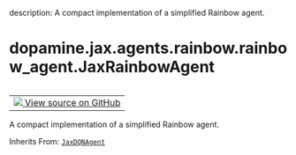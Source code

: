 description: A compact implementation of a simplified Rainbow agent.

<div itemscope itemtype="http://developers.google.com/ReferenceObject">
<meta itemprop="name" content="dopamine.jax.agents.rainbow.rainbow_agent.JaxRainbowAgent" />
<meta itemprop="path" content="Stable" />
</div>

# dopamine.jax.agents.rainbow.rainbow_agent.JaxRainbowAgent

<!-- Insert buttons and diff -->

<table class="tfo-notebook-buttons tfo-api nocontent" align="left">
<td>
  <a target="_blank" href="https://github.com/google/dopamine/tree/master/dopamine/jax/agents/rainbow/rainbow_agent.py#L206-L488">
    <img src="https://www.tensorflow.org/images/GitHub-Mark-32px.png" />
    View source on GitHub
  </a>
</td>
</table>



A compact implementation of a simplified Rainbow agent.

Inherits From: [`JaxDQNAgent`](../../../../../dopamine/jax/agents/dqn/dqn_agent/JaxDQNAgent.md)

<!-- Placeholder for "Used in" -->


